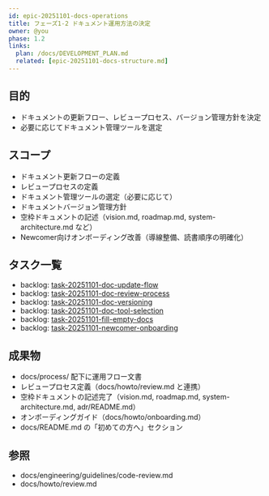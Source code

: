 ```yaml
---
id: epic-20251101-docs-operations
title: フェーズ1-2 ドキュメント運用方法の決定
owner: @you
phase: 1.2
links:
  plan: /docs/DEVELOPMENT_PLAN.md
  related: [epic-20251101-docs-structure.md]
---
```


## 目的
- ドキュメントの更新フロー、レビュープロセス、バージョン管理方針を決定
- 必要に応じてドキュメント管理ツールを選定

## スコープ
- ドキュメント更新フローの定義
- レビュープロセスの定義
- ドキュメント管理ツールの選定（必要に応じて）
- ドキュメントバージョン管理方針
- 空枠ドキュメントの記述（vision.md, roadmap.md, system-architecture.md など）
- Newcomer向けオンボーディング改善（導線整備、読書順序の明確化）

## タスク一覧
- backlog: [task-20251101-doc-update-flow](backlog/task-20251101-doc-update-flow.md)
- backlog: [task-20251101-doc-review-process](backlog/task-20251101-doc-review-process.md)
- backlog: [task-20251101-doc-versioning](backlog/task-20251101-doc-versioning.md)
- backlog: [task-20251101-doc-tool-selection](backlog/task-20251101-doc-tool-selection.md)
- backlog: [task-20251101-fill-empty-docs](backlog/task-20251101-fill-empty-docs.md)
- backlog: [task-20251101-newcomer-onboarding](backlog/task-20251101-newcomer-onboarding.md)

## 成果物
- docs/process/ 配下に運用フロー文書
- レビュープロセス定義（docs/howto/review.md と連携）
- 空枠ドキュメントの記述完了（vision.md, roadmap.md, system-architecture.md, adr/README.md）
- オンボーディングガイド（docs/howto/onboarding.md）
- docs/README.md の「初めての方へ」セクション

## 参照
- docs/engineering/guidelines/code-review.md
- docs/howto/review.md
